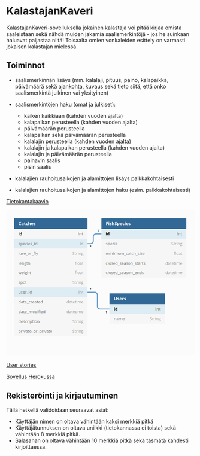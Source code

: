 # KalastajanKaveri



KalastajanKaveri-sovelluksella jokainen kalastaja voi pitää kirjaa omista saaleistaan
sekä nähdä muiden jakamia saalismerkintöjä - jos he suinkaan haluavat paljastaa niitä!
Toisaalta omien vonkaleiden esittely on varmasti jokaisen kalastajan mielessä.

## Toiminnot

- saalismerkinnän lisäys (mm. kalalaji, pituus, paino, kalapaikka, päivämäärä sekä ajankohta,
kuvaus sekä tieto siitä, että onko saalismerkintä julkinen vai yksityinen)

- saalismerkintöjen haku (omat ja julkiset):

  - kaiken kaikkiaan (kahden vuoden ajalta)
  - kalapaikan perusteella (kahden vuoden ajalta)
  - päivämäärän perusteella
  - kalapaikan sekä päivämäärän perusteella
  - kalalajin perusteella (kahden vuoden ajalta)
  - kalalajin ja kalapaikan perusteella (kahden vuoden ajalta)
  - kalalajin ja päivämäärän perusteella
  - painavin saalis
  - pisin saalis

- kalalajien rauhoitusaikojen ja alamittojen lisäys paikkakohtaisesti

- kalalajien rauhoitusaikojen ja alamittojen haku (esim. paikkakohtaisesti) 


[Tietokantakaavio](https://dbdiagram.io/d/5e68b12c4495b02c3b8817a8)

![Kuva tietokantakaaviosta](https://github.com/matiastamsi/KalastajanKaveri/blob/master/images/database_diagram.png)

[User stories](https://github.com/matiastamsi/KalastajanKaveri/blob/master/documentation/User_stories.txt)

[Sovellus Herokussa](https://quiet-stream-39899.herokuapp.com/)

## Rekisteröinti ja kirjautuminen

Tällä hetkellä validoidaan seuraavat asiat:
  - Käyttäjän nimen on oltava vähintään kaksi merkkiä pitkä
  - Käyttäjätunnuksen on oltava uniikki (tietokannassa ei toista) sekä vähintään 8 merkkiä pitkä.
  - Salasanan on oltava vähintään 10 merkkiä pitkä sekä täsmätä kahdesti kirjoittaessa.

